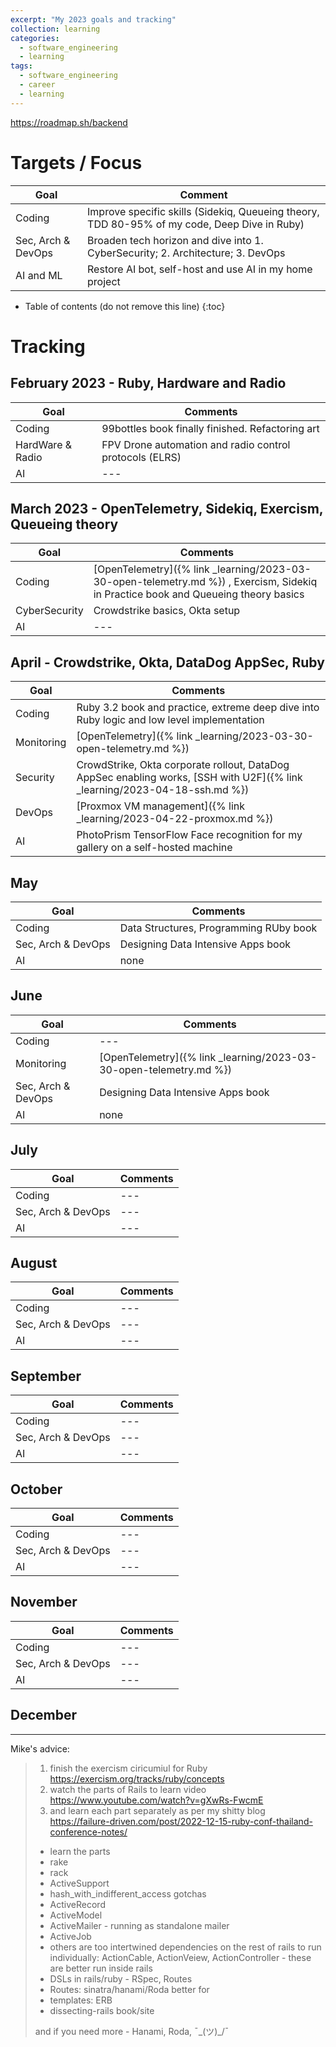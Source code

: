 ```yaml
---
excerpt: "My 2023 goals and tracking"
collection: learning
categories:
  - software_engineering
  - learning
tags:
  - software_engineering
  - career
  - learning
---
```


<https://roadmap.sh/backend>

# Targets / Focus

| Goal | Comment |
| --- | --- |
| Coding | Improve specific skills (Sidekiq, Queueing theory, TDD 80-95% of my code, Deep Dive in Ruby) |
| Sec, Arch & DevOps | Broaden tech horizon and dive into 1. CyberSecurity; 2. Architecture; 3. DevOps |
| AI and ML | Restore AI bot, self-host and use AI in my home project |

* Table of contents (do not remove this line)
{:toc}

# Tracking
## February 2023 - Ruby, Hardware and Radio

| Goal | Comments  |
| --- | --- |
| Coding | 99bottles book finally finished. Refactoring art |
| HardWare & Radio | FPV Drone automation and radio control protocols (ELRS) |
| AI | --- |

## March 2023 - OpenTelemetry, Sidekiq, Exercism, Queueing theory

| Goal | Comments  |
| --- | --- |
| Coding | [OpenTelemetry]({% link _learning/2023-03-30-open-telemetry.md %}) , Exercism, Sidekiq in Practice book and Queueing theory basics  |
| CyberSecurity | Crowdstrike basics, Okta setup |
| AI | --- |

## April - Crowdstrike, Okta, DataDog AppSec, Ruby

| Goal | Comments |
| --- | --- |
| Coding | Ruby 3.2 book and practice, extreme deep dive into Ruby logic and low level implementation |
| Monitoring | [OpenTelemetry]({% link _learning/2023-03-30-open-telemetry.md %}) |
| Security | CrowdStrike, Okta corporate rollout, DataDog AppSec enabling works, [SSH with U2F]({% link _learning/2023-04-18-ssh.md %}) |
| DevOps | [Proxmox VM management]({% link _learning/2023-04-22-proxmox.md %}) |
| AI | PhotoPrism TensorFlow Face recognition for my gallery on a self-hosted machine |

## May

| Goal | Comments |
| --- | --- |
| Coding | Data Structures, Programming RUby book |
| Sec, Arch & DevOps | Designing Data Intensive Apps book |
| AI | none |

## June

| Goal | Comments |
| --- | --- |
| Coding | --- |
| Monitoring | [OpenTelemetry]({% link _learning/2023-03-30-open-telemetry.md %}) |
| Sec, Arch & DevOps | Designing Data Intensive Apps book |
| AI | none |


## July

| Goal | Comments |
| --- | --- |
| Coding | --- |
| Sec, Arch & DevOps | --- |
| AI | --- |

## August

| Goal | Comments |
| --- | --- |
| Coding | --- |
| Sec, Arch & DevOps | --- |
| AI | --- |

## September

| Goal | Comments |
| --- | --- |
| Coding | --- |
| Sec, Arch & DevOps | --- |
| AI | --- |

## October

| Goal | Comments |
| --- | --- |
| Coding | --- |
| Sec, Arch & DevOps | --- |
| AI | --- |

## November

| Goal | Comments |
| --- | --- |
| Coding | --- |
| Sec, Arch & DevOps | --- |
| AI | --- |

## December

---

Mike's advice:
> 1. finish the exercism ciricumiul for Ruby <https://exercism.org/tracks/ruby/concepts>
> 1. watch the parts of Rails to learn video <https://www.youtube.com/watch?v=gXwRs-FwcmE>
> 1. and learn each part separately as per my shitty blog <https://failure-driven.com/post/2022-12-15-ruby-conf-thailand-conference-notes/>
> - learn the parts
> - rake
> - rack
> - ActiveSupport
> - hash_with_indifferent_access gotchas
> - ActiveRecord
> - ActiveModel
> - ActiveMailer - running as standalone mailer
> - ActiveJob
> - others are too intertwined dependencies on the rest of rails to run individually: ActionCable, ActionVeiew, ActionController - these are better run inside rails
> - DSLs in rails/ruby - RSpec, Routes
> - Routes: sinatra/hanami/Roda better for
> - templates: ERB
> - dissecting-rails book/site
> 
> and if you need more - Hanami, Roda, ¯\_(ツ)_/¯ 
